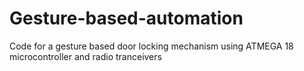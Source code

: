 # Gesture-based-automation
Code for a gesture based door locking mechanism using ATMEGA 18 microcontroller and radio tranceivers
